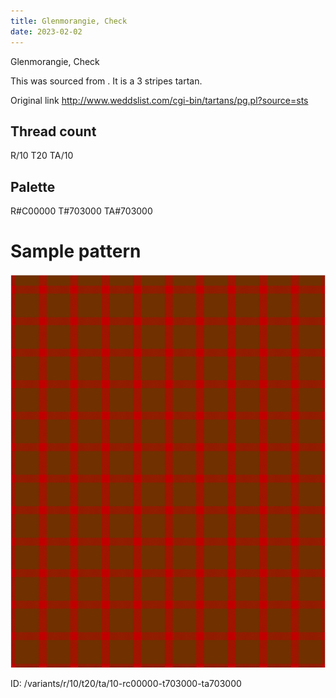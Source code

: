 ```yaml
---
title: Glenmorangie, Check
date: 2023-02-02
---
```

Glenmorangie, Check

This was sourced from <no value>.  It is a 3 stripes tartan.

Original link http://www.weddslist.com/cgi-bin/tartans/pg.pl?source=sts

## Thread count
R/10 T20 TA/10

## Palette
R#C00000 T#703000 TA#703000

# Sample pattern

![Tartan detail](tartan.png "R/10 T20 TA/10 tartan")

ID: /variants/r/10/t20/ta/10-rc00000-t703000-ta703000